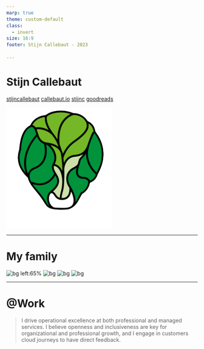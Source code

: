 ```yaml
---
marp: true
theme: custom-default
class:
  - invert
size: 16:9
footer: Stijn Callebaut - 2023

---
```

# Stijn Callebaut

<i class="fa-brands fa-linkedin"></i> [stijncallebaut](https://www.linkedin.com/in/stijncallebaut/)
<i class="fa fa-window-maximize"></i> [callebaut.io](https://callebaut.io)
<i class="fa-brands fa-github"></i> [stijnc](https://github.com/stijnc)
<i class="fa-solid fa-book-open"></i> [goodreads](https://www.goodreads.com/user/show/119129422-stijn)

![bottom-right](assets/sprout_to_be_brussels.png)

<!--

small overview of sites and links
Living in BXL and loving the vibe of a multicultural city.

-->

---

# My family

![bg left:65%](1.jpg)
![bg](2.jpeg)
![bg](3.jpeg)
![bg](4.jpeg)

<!--

Winter is Skiing season :-) 
Biking, walking, running, the outdoors is great
Kid plays hockey, so we support him as much as we can
and let's not forget lego and reading

-->

---

# @Work

> I drive operational excellence at both professional and managed services.
> I believe openness and inclusiveness are key for organizational and professional growth, and I engage in customers cloud journeys to have direct feedback.


<!--

Stijn drives operational excellence at DexMach services, both professional and managed services. He believes openness and inclusiveness is key for organizational and professional growth.

- Azure expert MS and advanced specs
  - Azure Expert MSP
  - Azure advanced specialization - Windows Server and SQL Server Migration
  - Azure advanced specialization - Linux and Open Source Databases Migration
  - Azure advanced specialization - Kubernetes
  - Azure advanced specialization - Microsoft Windows Virtual Desktop (AVD)
  - Azure advanced specialization - Modernization of Web Applications
  - Azure advanced specialization - Identity and Access Management
  - Azure advanced specialization - Threat Protection
  - Azure advanced specialization - Data and Analytics
- Streamline the hiring process with people growth
- Generate support for new DexMach operational opportunities and services
- Generate support across delivery and technical circles to continuously improve services
- Managing Partner alliances, including Microsoft, Github and Cegeka

-->

